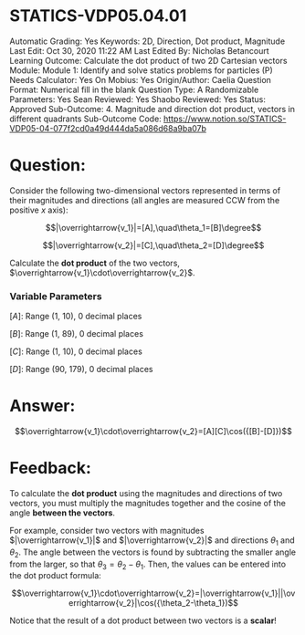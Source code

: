 # STATICS-VDP05.04.01

Automatic Grading: Yes
Keywords: 2D, Direction, Dot product, Magnitude
Last Edit: Oct 30, 2020 11:22 AM
Last Edited By: Nicholas Betancourt
Learning Outcome: Calculate the dot product of two 2D Cartesian vectors
Module: Module 1: Identify and solve statics problems for particles (P)
Needs Calculator: Yes
On Mobius: Yes
Origin/Author: Caelia
Question Format: Numerical fill in the blank
Question Type: A
Randomizable Parameters: Yes
Sean Reviewed: Yes
Shaobo Reviewed: Yes
Status: Approved
Sub-Outcome: 4. Magnitude and direction dot product, vectors in different quadrants
Sub-Outcome Code: https://www.notion.so/STATICS-VDP05-04-077f2cd0a49d444da5a086d68a9ba07b

# Question:

Consider the following two-dimensional vectors represented in terms of their magnitudes and directions (all angles are measured CCW from the positive $x$ axis): 

$$|\overrightarrow{v_1}|=[A],\quad\theta_1=[B]\degree$$

$$|\overrightarrow{v_2}|=[C],\quad\theta_2=[D]\degree$$

Calculate the **dot product** of the two vectors, $\overrightarrow{v_1}\cdot\overrightarrow{v_2}$.

### Variable Parameters

$[A]:$ Range (1, 10), 0 decimal places

$[B]:$ Range (1, 89), 0 decimal places

$[C]:$ Range (1, 10), 0 decimal places

$[D]:$ Range (90, 179), 0 decimal places

# Answer:

$$\overrightarrow{v_1}\cdot\overrightarrow{v_2}=[A][C]\cos({[B]-[D]})$$

# Feedback:

To calculate the **dot product** using the magnitudes and directions of two vectors, you must multiply the magnitudes together and the cosine of the angle **between the vectors**. 

For example, consider two vectors with magnitudes $|\overrightarrow{v_1}|$ and $|\overrightarrow{v_2}|$ and directions $\theta_1$ and $\theta_2$. The angle between the vectors is found by subtracting the smaller angle from the larger, so that $\theta_3=\theta_2-\theta_1$. Then, the values can be entered into the dot product formula:

$$\overrightarrow{v_1}\cdot\overrightarrow{v_2}=|\overrightarrow{v_1}||\overrightarrow{v_2}|\cos({\theta_2-\theta_1})$$

Notice that the result of a dot product between two vectors is a **scalar**!